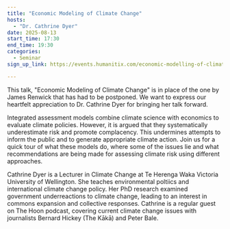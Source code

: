 ```yaml
---
title: "Economic Modeling of Climate Change"
hosts:
  - "Dr. Cathrine Dyer"
date: 2025-08-13
start_time: 17:30
end_time: 19:30
categories:
  - Seminar 
sign_up_link: https://events.humanitix.com/economic-modelling-of-climate-change

---
```


This talk, "Economic Modeling of Climate Change" is in place of the one by James Renwick that has had to be postponed. 
We want to express our heartfelt appreciation to Dr. Cathrine Dyer for bringing her talk forward.

Integrated assessment models combine climate science with economics to evaluate climate policies. However, it is argued 
that they systematically underestimate risk and promote complacency. This undermines attempts to inform the public and 
to generate appropriate climate action. Join us for a quick tour of what these models do, where some of the issues lie 
and what recommendations are being made for assessing climate risk using different approaches.

Cathrine Dyer is a Lecturer in Climate Change at Te Herenga Waka Victoria
University of Wellington. She teaches  environmental poltiics and international
climate change policy. Her PhD research examined government underreactions to
climate change, leading to an interest in commons expansion and collective
responses. Cathrine is a regular guest on The Hoon podcast, covering current
climate change issues with journalists Bernard Hickey (The Kākā) and Peter
Bale.
